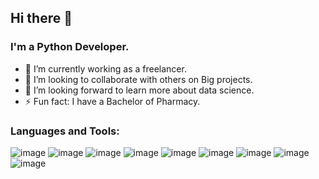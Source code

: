 ## Hi there 👋

<!--
**AbdalrahmanSaadat/AbdalrahmanSaadat** is a ✨ _special_ ✨ repository because its `README.md` (this file) appears on your GitHub profile.

Here are some ideas to get you started:
-->
### I'm a Python Developer.
- 🔭 I’m currently working as a freelancer.
- 👯 I’m looking to collaborate with others on Big projects.
- 🤔 I’m looking forward to learn more about data science.
- ⚡ Fun fact: I have a Bachelor of Pharmacy.
### Languages and Tools:
![image](https://github.com/AbdalrahmanSaadat/AbdalrahmanSaadat/assets/139587515/abff76f5-2da5-443d-95a7-1af9abcc599b)
![image](https://github.com/AbdalrahmanSaadat/AbdalrahmanSaadat/assets/139587515/b3910821-9213-408c-bbe5-05006b00fb67)
![image](https://github.com/AbdalrahmanSaadat/AbdalrahmanSaadat/assets/139587515/6d8cd2f7-4158-4df1-b0bc-608c8c2e8acf)
![image](https://github.com/AbdalrahmanSaadat/AbdalrahmanSaadat/assets/139587515/c39cd851-2b89-459a-85d6-3be265341455)
![image](https://github.com/AbdalrahmanSaadat/AbdalrahmanSaadat/assets/139587515/03aed9ec-018a-4e14-8a70-ef0bedb1fdd4)
![image](https://github.com/AbdalrahmanSaadat/AbdalrahmanSaadat/assets/139587515/0d857996-1b1e-4d8e-8223-daabf03a4c45)
![image](https://github.com/AbdalrahmanSaadat/AbdalrahmanSaadat/assets/139587515/5a7f37d6-ae99-45d0-ab65-33b1f9ec0163)
![image](https://github.com/AbdalrahmanSaadat/AbdalrahmanSaadat/assets/139587515/b9c51007-12a8-4a06-92f3-7337af35b226)
![image](https://github.com/AbdalrahmanSaadat/AbdalrahmanSaadat/assets/139587515/e568203c-8e4b-4ab9-b5f2-8ec2a08ae797)









<!--- 😄 Pronouns: ... 
- 🌱 I’m currently learning
- 📫 How to reach me: ...
- 💬 Ask me about ...
-->
